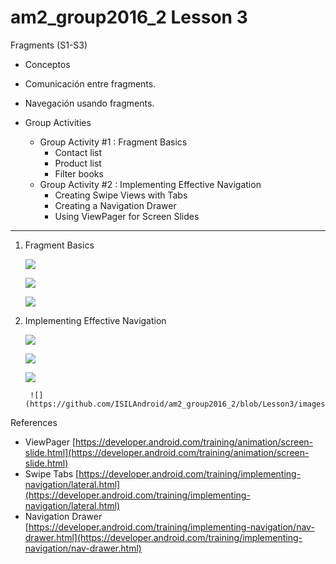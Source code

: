 # am2_group2016_2 Lesson 3

Fragments (S1-S3)

- Conceptos
- Comunicación entre fragments.
- Navegación usando fragments.
- Group Activities

    * Group Activity #1 : Fragment Basics
        - Contact list
        - Product list
        - Filter books
   * Group Activity #2 : Implementing Effective Navigation
        - Creating Swipe Views with Tabs
        - Creating a Navigation Drawer
        - Using ViewPager for Screen Slides
   
---

1. Fragment Basics
   
      ![](https://github.com/ISILAndroid/am2_group2016_2/blob/Lesson3/images/FragmentBasics01.png)

      ![](https://github.com/ISILAndroid/am2_group2016_2/blob/Lesson3/images/FragmentBasics02.png)
      
      ![](https://github.com/ISILAndroid/am2_group2016_2/blob/Lesson3/images/FragmentBasics03.png)
      
2. Implementing Effective Navigation
   
      ![](https://github.com/ISILAndroid/am2_group2016_2/blob/Lesson3/images/FragmentNavigation01.png)

      ![](https://github.com/ISILAndroid/am2_group2016_2/blob/Lesson3/images/FragmentNavigation02.png)
      
      ![](https://github.com/ISILAndroid/am2_group2016_2/blob/Lesson3/images/FragmentNavigation03.png)
      
        ![](https://github.com/ISILAndroid/am2_group2016_2/blob/Lesson3/images/FragmentNavigation04.png)


References 
  - ViewPager [https://developer.android.com/training/animation/screen-slide.html](https://developer.android.com/training/animation/screen-slide.html)
  - Swipe Tabs [https://developer.android.com/training/implementing-navigation/lateral.html](https://developer.android.com/training/implementing-navigation/lateral.html)
  - Navigation Drawer [https://developer.android.com/training/implementing-navigation/nav-drawer.html](https://developer.android.com/training/implementing-navigation/nav-drawer.html)
  

